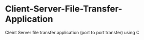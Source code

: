 # Client-Server-File-Transfer-Application
Cleint Server file transfer application (port to port transfer) using C
